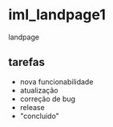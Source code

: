 # iml_landpage1

landpage 

## tarefas

- nova funcionabilidade
- atualização 
- correção de bug
- release
- "concluido"

